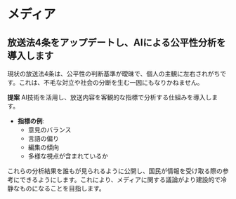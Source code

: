 # メディア

## 放送法4条をアップデートし、AIによる公平性分析を導入します

現状の放送法4条は、公平性の判断基準が曖昧で、個人の主観に左右されがちです。これは、不毛な対立や社会の分断を生む一因にもなりかねません。

**提案**
AI技術を活用し、放送内容を客観的な指標で分析する仕組みを導入します。

*   **指標の例**:
    *   意見のバランス
    *   言語の偏り
    *   編集の傾向
    *   多様な視点が含まれているか

これらの分析結果を誰もが見られるように公開し、国民が情報を受け取る際の参考にできるようにします。これにより、メディアに関する議論がより建設的で冷静なものになることを目指します。